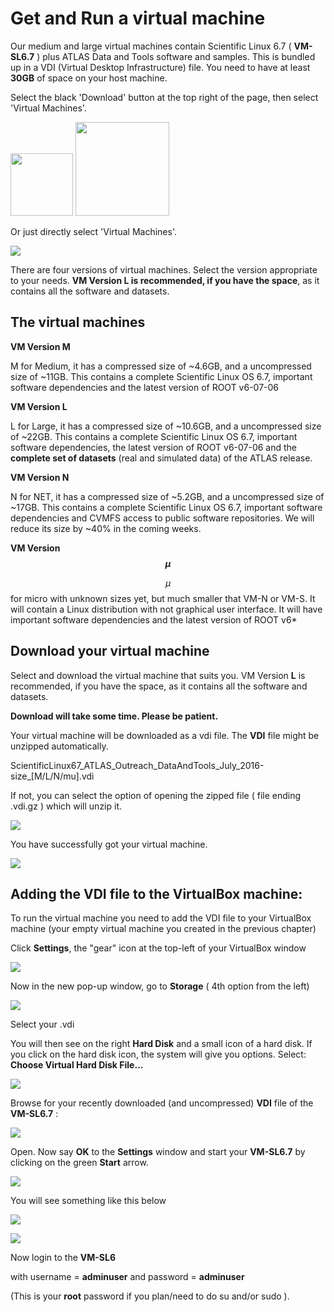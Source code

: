 # Get and Run a virtual machine

Our medium and large virtual machines contain Scientific Linux 6.7 ( **VM-SL6.7** ) plus ATLAS Data and Tools software and samples.  This is bundled up in a VDI  (Virtual Desktop Infrastructure) file.
You need to have at least  **30GB** of space on your host machine.

Select the black 'Download' button at the top right of the page, then select 'Virtual Machines'.  

<img src="./pictures/Download.jpg" width="100" />
<img src="./pictures/VMbutton.jpg" width="150" /> 

Or just directly select 'Virtual Machines'.

![](NewPictures/VirtualMachineSelected.png)

There are four versions of virtual machines.  Select the version appropriate to your needs.  **VM Version L is recommended, if you have the space**, as it contains all the software and datasets. 


## The virtual machines

**VM Version M** 

M for Medium, it has a compressed size of ~4.6GB, and a uncompressed size of ~11GB. This contains a complete Scientific Linux OS 6.7, important software dependencies and the latest version of ROOT v6-07-06

**VM Version L** 

L for Large, it has a compressed size of ~10.6GB, and a uncompressed size of ~22GB. This contains a complete Scientific Linux OS 6.7, important software dependencies, the latest version of ROOT v6-07-06 and the **complete set of datasets** (real and simulated data) of the ATLAS release.

**VM Version N**

N for NET, it has a compressed size of ~5.2GB, and a uncompressed size of ~17GB. This contains a complete Scientific Linux OS 6.7, important software dependencies and CVMFS access to public software repositories. We will reduce its size by ~40% in the coming weeks.

**VM Version $$\mu$$**

$$\mu$$ for micro with unknown sizes yet, but much smaller that VM-N or VM-S. It will contain a Linux distribution with not graphical user interface. It will have important software dependencies and the latest version of ROOT v6*

## Download your virtual machine

Select and download the virtual machine that suits you.  VM Version **L** is recommended, if you have the space, as it contains all the software and datasets.

**Download will take some time.  Please be patient.**

Your virtual machine will be downloaded as a vdi file.
The **VDI** file might be unzipped automatically.

ScientificLinux67\_ATLAS\_Outreach\_DataAndTools\_July\_2016-size\_[M/L/N/mu].vdi 

If not, you can select the option of opening the zipped file ( file ending .vdi.gz ) which will unzip it.

![](NewPictures/DownloadVMS.jpg)


You have successfully got your virtual machine.

![](NewPictures/orangeVDI2.png)



## Adding the VDI file to the VirtualBox machine: 

To run the virtual machine you need to add the VDI file to your VirtualBox machine (your empty virtual machine you created in the previous chapter)

Click **Settings**, the "gear" icon at the top-left of your VirtualBox window 


![](NewPictures/Settings.jpg)


Now in the new pop-up window, go to **Storage** ( 4th option from the left) 



![](NewPictures/Storage.jpg)

Select your .vdi

You will then see on the right **Hard Disk** and a small icon of a hard disk.  If you click on the hard disk icon, the system will give you options. 
Select: **Choose Virtual Hard Disk File...**


![](NewPictures/VirtualHardDisk.jpg)

Browse for your recently downloaded (and uncompressed) **VDI** file of the **VM-SL6.7** :


![](NewPictures/Choosevdi.jpg)

Open.
Now say **OK** to the **Settings** window and start your **VM-SL6.7** by clicking on the green **Start** arrow.    

![](NewPictures/Start.jpg)

You will see something like this below



![](NewPictures/DataAndToolsRunning.jpg)


![](NewPictures/VM-SL6.jpg)

Now login to the **VM-SL6** 

with username = **adminuser** and password = **adminuser**

(This is your **root** password if you plan/need to do su and/or sudo ).

